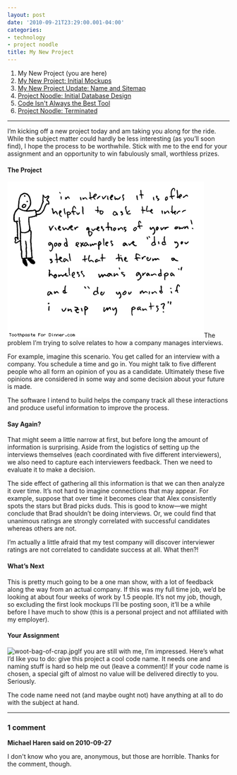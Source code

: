 ```yaml
---
layout: post
date: '2010-09-21T23:29:00.001-04:00'
categories:
- technology
- project noodle
title: My New Project
---
```


1. My New Project (you are here)
2. [My New Project: Initial Mockups](../../2010/09/my-new-project-initial-mockups)
3. [My New Project Update: Name and Sitemap](../../2010/10/project-update-name-and-sitemap)
4. [Project Noodle: Initial Database Design](../../2010/10/project-noodle-initial-database-design)
5. [Code Isn't Always the Best Tool](../../2011/03/code-isnt-always-best-tool)
6. [Project Noodle: Terminated](../../2011/03/project-noodle-terminated)

***

I’m kicking off a new project today and am taking you along for the ride. While the subject matter could hardly be less interesting (as you’ll soon find), I hope the process to be worthwhile. Stick with me to the end for your assignment and an opportunity to win fabulously small, worthless prizes.  <h4>The Project</h4>

[![interview-questions.gif](/assets/2010/interview-questions.gif)](http://www.toothpastefordinner.com/tfd-archives/tfdarchive-oct03.php)The problem I’m trying to solve relates to how a company manages interviews. 

For example, imagine this scenario. You get called for an interview with a company. You schedule a time and go in. You might talk to five different people who all form an opinion of you as a candidate. Ultimately these five opinions are considered in some way and some decision about your future is made.

The software I intend to build helps the company track all these interactions and produce useful information to improve the process.   <h4>Say Again?</h4>

That might seem a little narrow at first, but before long the amount of information is surprising. Aside from the logistics of setting up the interviews themselves (each coordinated with five different interviewers), we also need to capture each interviewers feedback. Then we need to evaluate it to make a decision. 

The side effect of gathering all this information is that we can then analyze it over time. It’s not hard to imagine connections that may appear. For example, suppose that over time it becomes clear that Alex consistently spots the stars but Brad picks duds. This is good to know—we might conclude that Brad shouldn’t be doing interviews. Or, we could find that unanimous ratings are strongly correlated with successful candidates whereas others are not.

I’m actually a little afraid that my test company will discover interviewer ratings are not correlated to candidate success at all. What then?!  <h4>What’s Next</h4>

This is pretty much going to be a one man show, with a lot of feedback along the way from an actual company. If this was my full time job, we’d be looking at about four weeks of work by 1.5 people. It’s not my job, though, so excluding the first look mockups I’ll be posting soon, it’ll be a while before I have much to show (this is a personal project and not affiliated with my employer).   <h4>Your Assignment</h4>

![woot-bag-of-crap.jpg](/assets/2010/woot-bag-of-crap.jpg)If you are still with me, I’m impressed. Here’s what I’d like you to do: give this project a cool code name. It needs one and naming stuff is hard so help me out (leave a comment)! If your code name is chosen, a special gift of almost no value will be delivered directly to you. Seriously.

The code name need not (and maybe ought not) have anything at all to do with the subject at hand.

---

### 1 comment

**Michael Haren said on 2010-09-27**

I don't know who you are, anonymous, but those are horrible. Thanks for the comment, though.


